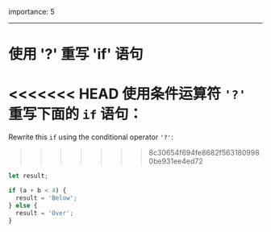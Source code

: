 importance: 5

---

# 使用 '?' 重写 'if' 语句

<<<<<<< HEAD
使用条件运算符 `'?'` 重写下面的 `if` 语句：
=======
Rewrite this `if` using the conditional operator `'?'`:
>>>>>>> 8c30654f694fe8682f5631809980be931ee4ed72

```js
let result;

if (a + b < 4) {
  result = 'Below';
} else {
  result = 'Over';
}
```
